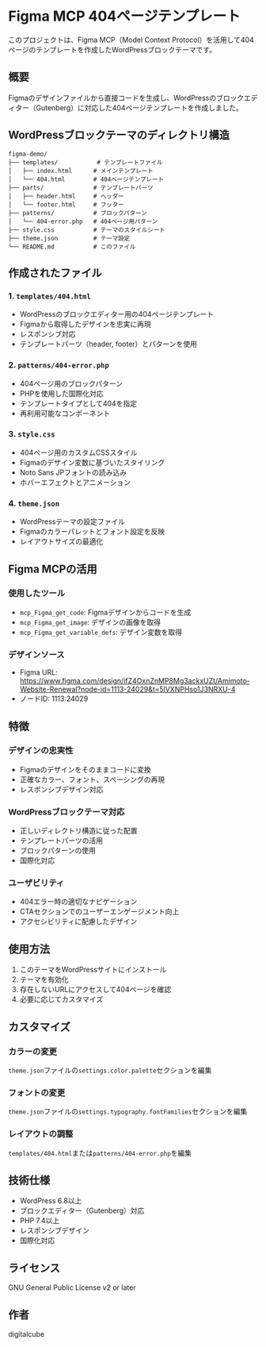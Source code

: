 # Figma MCP 404ページテンプレート

このプロジェクトは、Figma MCP（Model Context Protocol）を活用して404ページのテンプレートを作成したWordPressブロックテーマです。

## 概要

Figmaのデザインファイルから直接コードを生成し、WordPressのブロックエディター（Gutenberg）に対応した404ページテンプレートを作成しました。

## WordPressブロックテーマのディレクトリ構造

```
figma-demo/
├── templates/           # テンプレートファイル
│   ├── index.html      # メインテンプレート
│   └── 404.html        # 404ページテンプレート
├── parts/              # テンプレートパーツ
│   ├── header.html     # ヘッダー
│   └── footer.html     # フッター
├── patterns/           # ブロックパターン
│   └── 404-error.php   # 404ページ用パターン
├── style.css           # テーマのスタイルシート
├── theme.json          # テーマ設定
└── README.md           # このファイル
```

## 作成されたファイル

### 1. `templates/404.html`
- WordPressのブロックエディター用の404ページテンプレート
- Figmaから取得したデザインを忠実に再現
- レスポンシブ対応
- テンプレートパーツ（header, footer）とパターンを使用

### 2. `patterns/404-error.php`
- 404ページ用のブロックパターン
- PHPを使用した国際化対応
- テンプレートタイプとして404を指定
- 再利用可能なコンポーネント

### 3. `style.css`
- 404ページ用のカスタムCSSスタイル
- Figmaのデザイン変数に基づいたスタイリング
- Noto Sans JPフォントの読み込み
- ホバーエフェクトとアニメーション

### 4. `theme.json`
- WordPressテーマの設定ファイル
- Figmaのカラーパレットとフォント設定を反映
- レイアウトサイズの最適化

## Figma MCPの活用

### 使用したツール
- `mcp_Figma_get_code`: Figmaデザインからコードを生成
- `mcp_Figma_get_image`: デザインの画像を取得
- `mcp_Figma_get_variable_defs`: デザイン変数を取得

### デザインソース
- Figma URL: https://www.figma.com/design/ifZ4OxnZnMP8Mg3ackxUZt/Amimoto-Website-Renewal?node-id=1113-24029&t=5lVXNPHso1J3NRXU-4
- ノードID: 1113:24029

## 特徴

### デザインの忠実性
- Figmaのデザインをそのままコードに変換
- 正確なカラー、フォント、スペーシングの再現
- レスポンシブデザイン対応

### WordPressブロックテーマ対応
- 正しいディレクトリ構造に従った配置
- テンプレートパーツの活用
- ブロックパターンの使用
- 国際化対応

### ユーザビリティ
- 404エラー時の適切なナビゲーション
- CTAセクションでのユーザーエンゲージメント向上
- アクセシビリティに配慮したデザイン

## 使用方法

1. このテーマをWordPressサイトにインストール
2. テーマを有効化
3. 存在しないURLにアクセスして404ページを確認
4. 必要に応じてカスタマイズ

## カスタマイズ

### カラーの変更
`theme.json`ファイルの`settings.color.palette`セクションを編集

### フォントの変更
`theme.json`ファイルの`settings.typography.fontFamilies`セクションを編集

### レイアウトの調整
`templates/404.html`または`patterns/404-error.php`を編集

## 技術仕様

- WordPress 6.8以上
- ブロックエディター（Gutenberg）対応
- PHP 7.4以上
- レスポンシブデザイン
- 国際化対応

## ライセンス

GNU General Public License v2 or later

## 作者

digitalcube 